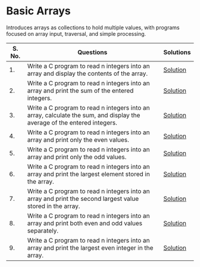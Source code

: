 # Basic Arrays

Introduces arrays as collections to hold multiple values, with programs focused on array input, traversal, and simple processing.

| S. No. | Questions | Solutions |
|---|---|---|
| 1. | Write a C program to read n integers into an array and display the contents of the array. | [Solution](https://github.com/PrateekRaj8125/Beginner-C-Programms/blob/main/Codes/10.%20Basic%20Arrays/pb1.c) |
| 2. | Write a C program to read n integers into an array and print the sum of the entered integers. | [Solution](https://github.com/PrateekRaj8125/Beginner-C-Programms/blob/main/Codes/10.%20Basic%20Arrays/pb2.c) |
| 3. | Write a C program to read n integers into an array, calculate the sum, and display the average of the entered integers. | [Solution](https://github.com/PrateekRaj8125/Beginner-C-Programms/blob/main/Codes/10.%20Basic%20Arrays/pb3.c) |
| 4. | Write a C program to read n integers into an array and print only the even values. | [Solution](https://github.com/PrateekRaj8125/Beginner-C-Programms/blob/main/Codes/10.%20Basic%20Arrays/pb4.c) |
| 5. | Write a C program to read n integers into an array and print only the odd values. | [Solution](https://github.com/PrateekRaj8125/Beginner-C-Programms/blob/main/Codes/10.%20Basic%20Arrays/pb5.c) |
| 6. | Write a C program to read n integers into an array and print the largest element stored in the array. | [Solution](https://github.com/PrateekRaj8125/Beginner-C-Programms/blob/main/Codes/10.%20Basic%20Arrays/pb6.c) |
| 7. | Write a C program to read n integers into an array and print the second largest value stored in the array. | [Solution](https://github.com/PrateekRaj8125/Beginner-C-Programms/blob/main/Codes/10.%20Basic%20Arrays/pb7.c) |
| 8. | Write a C program to read n integers into an array and print both even and odd values separately. | [Solution](https://github.com/PrateekRaj8125/Beginner-C-Programms/blob/main/Codes/10.%20Basic%20Arrays/pb8.c) |
| 9. | Write a C program to read n integers into an array and print the largest even integer in the array. | [Solution](https://github.com/PrateekRaj8125/Beginner-C-Programms/blob/main/Codes/10.%20Basic%20Arrays/pb9.c) |
